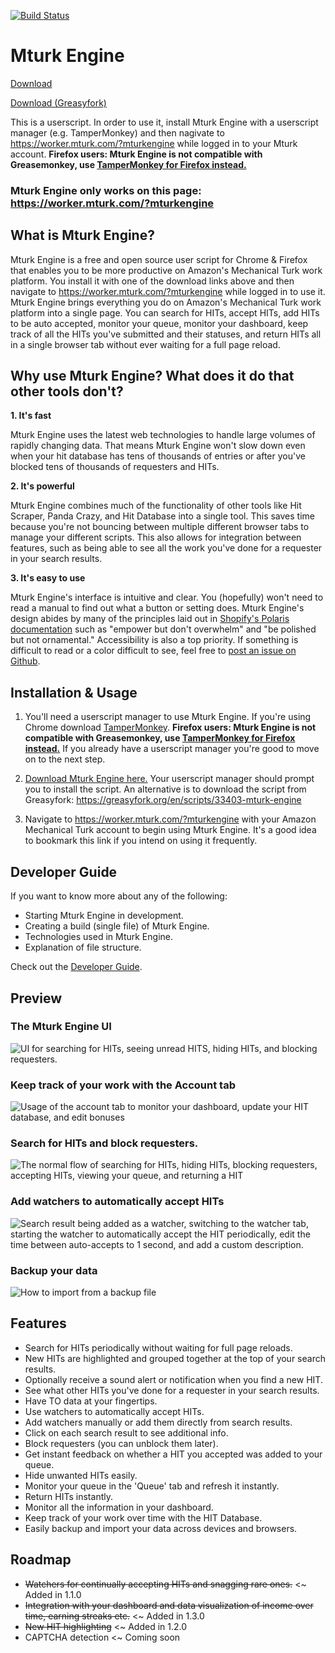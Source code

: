 [![Build Status](https://travis-ci.org/Anveio/mturk-engine.svg?branch=master)](https://travis-ci.org/Anveio/mturk-engine)

# Mturk Engine

[Download](https://raw.githubusercontent.com/Anveio/mturk-engine/master/build/mturk-engine.latest.user.js)

[Download (Greasyfork)](https://greasyfork.org/en/scripts/33403-mturk-engine)

This is a userscript. In order to use it, install Mturk Engine with a userscript manager (e.g. TamperMonkey) and then nagivate to https://worker.mturk.com/?mturkengine while logged in to your Mturk account. **Firefox users: Mturk Engine is not compatible with Greasemonkey, use [TamperMonkey for Firefox instead.](https://addons.mozilla.org/en-US/firefox/addon/tampermonkey/)**

### Mturk Engine only works on this page: https://worker.mturk.com/?mturkengine

## What is Mturk Engine?

Mturk Engine is a free and open source user script for Chrome & Firefox that enables you to be more productive on Amazon's Mechanical Turk work platform. You install it with one of the download links above and then navigate to https://worker.mturk.com/?mturkengine while logged in to use it. Mturk Engine brings everything you do on Amazon's Mechanical Turk work platform into a single page. You can search for HITs, accept HITs, add HITs to be auto accepted, monitor your queue, monitor your dashboard, keep track of all the HITs you've submitted and their statuses, and return HITs all in a single browser tab without ever waiting for a full page reload.

## Why use Mturk Engine? What does it do that other tools don't?

**1. It's fast**

Mturk Engine uses the latest web technologies to handle large volumes of rapidly changing data. That means Mturk Engine won't slow down even when your hit database has tens of thousands of entries or after you've blocked tens of thousands of requesters and HITs.

**2. It's powerful**

Mturk Engine combines much of the functionality of other tools like Hit Scraper, Panda Crazy, and Hit Database into a single tool. This saves time because you're not bouncing between multiple different browser tabs to manage your different scripts. This also allows for integration between features, such as being able to see all the work you've done for a requester in your search results.

**3. It's easy to use**

Mturk Engine's interface is intuitive and clear. You (hopefully) won't need to read a manual to find out what a button or setting does. Mturk Engine's design abides by many of the principles laid out in [Shopify's Polaris documentation](https://polaris.shopify.com/principles/principles) such as "empower but don't overwhelm" and "be polished but not ornamental." Accessibility is also a top priority. If something is difficult to read or a color difficult to see, feel free to [post an issue on Github](https://github.com/Anveio/mturk-engine/issues).

## Installation & Usage

1.  You'll need a userscript manager to use Mturk Engine. If you're using Chrome download [TamperMonkey](https://chrome.google.com/webstore/detail/tampermonkey/dhdgffkkebhmkfjojejmpbldmpobfkfo?hl=en). **Firefox users: Mturk Engine is not compatible with Greasemonkey, use [TamperMonkey for Firefox instead.](https://addons.mozilla.org/en-US/firefox/addon/tampermonkey/)** If you already have a userscript manager you're good to move on to the next step.

2.  [Download Mturk Engine here.](https://raw.githubusercontent.com/Anveio/mturk-engine/master/build/mturk-engine.latest.user.js) Your userscript manager should prompt you to install the script. An alternative is to download the script from Greasyfork: https://greasyfork.org/en/scripts/33403-mturk-engine

3.  Navigate to https://worker.mturk.com/?mturkengine with your Amazon Mechanical Turk account to begin using Mturk Engine. It's a good idea to bookmark this link if you intend on using it frequently.

## Developer Guide

If you want to know more about any of the following:

* Starting Mturk Engine in development.
* Creating a build (single file) of Mturk Engine.
* Technologies used in Mturk Engine.
* Explanation of file structure.

Check out the [Developer Guide](https://github.com/Anveio/mturk-engine/blob/master/DEVELOPERS.md).

## Preview

### The Mturk Engine UI

<img src="https://i.imgur.com/JE0M8RB.png" alt="UI for searching for HITs, seeing unread HITS, hiding HITs, and blocking requesters."/>

### Keep track of your work with the Account tab

<img src="https://i.imgur.com/q764FG0.gif" alt="Usage of the account tab to monitor your dashboard, update your HIT database, and edit bonuses"/>

### Search for HITs and block requesters.

<img src="https://i.imgur.com/Z5UEVbs.gif" alt="The normal flow of searching for HITs, hiding HITs, blocking requesters, accepting HITs, viewing your queue, and returning a HIT"/>

### Add watchers to automatically accept HITs

<img src="https://i.imgur.com/XRMcGtz.gif" alt="Search result being added as a watcher, switching to the watcher tab, starting the watcher to automatically accept the HIT periodically, edit the time between auto-accepts to 1 second, and add a custom description."/>

### Backup your data

<img src="https://i.imgur.com/HYR5MSJ.gif" alt="How to import from a backup file" />

## Features

* Search for HITs periodically without waiting for full page reloads.
* New HITs are highlighted and grouped together at the top of your search results.
* Optionally receive a sound alert or notification when you find a new HIT.
* See what other HITs you've done for a requester in your search results.
* Have TO data at your fingertips.
* Use watchers to automatically accept HITs.
* Add watchers manually or add them directly from search results.
* Click on each search result to see additional info.
* Block requesters (you can unblock them later).
* Get instant feedback on whether a HIT you accepted was added to your queue.
* Hide unwanted HITs easily.
* Monitor your queue in the 'Queue' tab and refresh it instantly.
* Return HITs instantly.
* Monitor all the information in your dashboard.
* Keep track of your work over time with the HIT Database.
* Easily backup and import your data across devices and browsers.

## Roadmap

* ~~Watchers for continually accepting HITs and snagging rare ones.~~ <~ Added in 1.1.0
* ~~Integration with your dashboard and data visualization of income over time, earning streaks etc.~~ <~ Added in 1.3.0
* ~~New HIT highlighting~~ <~ Added in 1.2.0
* CAPTCHA detection <~ Coming soon
